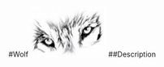 #Wolf <img src="https://github.com/last-stand/wolf/blob/master/eyes.png" width="150" height="100" />
##Description
